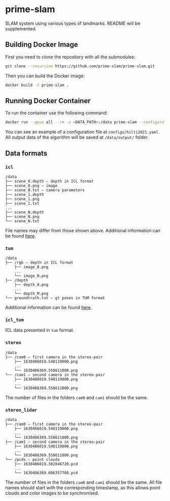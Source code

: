 # prime-slam
SLAM system using various types of landmarks. README will be supplemented.

## Building Docker Image
First you need to clone the repository with all the submodules:
```bash
git clone --recursive https://github.com/prime-slam/prime-slam.git
```
Then you can build the Docker image:
```bash
docker build -t prime-slam .
```

## Running Docker Container
To run the container use the following command:
```bash
docker run --gpus all --rm -v <DATA_PATH>:/data prime-slam --configuration-path <PATH_TO_CONFIG>
```
You can see an example of a configuration file at `configs/hilti2021.yaml`.
All output data of the algorithm will be saved at `/data/output/` folder.

## Data formats
### `icl`
```
/data
├── scene_0.depth — depth in ICL format
├── scene_0.png — image
├── scene_0.txt — camera parameters
├── scene_1.depth
├── scene_1.png
├── scene_1.txt
...
├── scene_N.depth
├── scene_N.png
└── scene_N.txt
```
File names may differ from those shown above. Additional information can be found [here](https://www.doc.ic.ac.uk/~ahanda/VaFRIC/iclnuim.html).
### `tum`
```
/data
├── /rgb — depth in ICL format
    ├── image_0.png
    ...
    └── image_N.png
├── /depth
    ├── depth_0.png
    ...
    └── depth_M.png
└── groundtruth.txt — gt poses in TUM format
```
Additional information can be found [here](https://cvg.cit.tum.de/data/datasets/rgbd-dataset/file_formats).
### `icl_tum`
ICL data presented in `tum` format.
### `stereo`
```
/data
├── /cam0 — first camera in the stereo-pair
    ├── 1630486019.540119000.png
    ...
    └── 1630486369.558611000.png
└── /cam1 — second camera in the stereo-pair
    ├── 1630486019.540119000.png
    ...
    └── 1630486369.558611000.png
```
The number of files in the folders `cam0` and `cam1` should be the same.
### `stereo_lidar`
```
/data
├── /cam0 — first camera in the stereo-pair
    ├── 1630486019.540119000.png
    ...
    └── 1630486369.558611000.png
├── /cam1 — second camera in the stereo-pair
    ├── 1630486019.540119000.png
    ...
    └── 1630486369.558611000.png
└── /pcds — point clouds
    ├── 1630486019.382846720.pcd
    ...
    └── 1630486369.606357760.pcd
```
The number of files in the folders `cam0` and `cam1` should be the same.
All file names should start with the corresponding timestamp, as this allows point clouds and color images to be synchronised.
